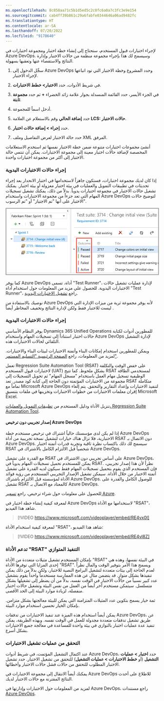 ```yaml
---
ms.openlocfilehash: 8c858aa71c5b1d5ed5c2c0fc6a0a7c3fc3e9e154
ms.sourcegitcommit: cab4ff39b861c29a6fabfe0344646a06ad9482fc
ms.translationtype: HT
ms.contentlocale: ar-SA
ms.lasthandoff: 07/20/2022
ms.locfileid: "9178640"
---
```

لإجراء اختبارات قبول المستخدم، ستحتاج إلى إنشاء خطة اختبار ومجموعة اختبارات في Azure DevOps. وسيسمح لك هذا بإجراء مجموعة منظمة من حالات الاختبار وإدارة النتائج والاستقصاء عنها وتعقبها بسهولة.

1. سجِّل الدخول إلى Azure DevOps وحدد المشروع وخطة الاختبار التي تود اتباعها لإجراء الاختبار.

2. في شريط الأدوات، حدد **الاختبار> خطط الاختبارات**.

3. في الجزء الأيسر، حدد القائمة المنسدلة بجوار علامة زائد الخضراء **+** ثم حدد **مجموعة ثابتة**.

4. أدخل اسماً للمجموعة.

5. حدد **إضافة الحالي** وقم بالاستعلام عن العلامة **LCS: حالات الاختبار**.

6. حدد **إجراء > إضافة حالات اختبار**.

7. حدد حالة الاختبار لعرض التفاصيل وملف XML المرفق.

أنشئ مجموعات اختبارات متنوعة ضمن خطة الاختبار نفسها ثم استخدم الاستعلامات المخصصة لإضافة حالات اختبار معينة إلى مجموعة الاختبارات. يمكن أن تنتمي حالة الاختبار إلى أكثر من مجموعة اختبارات واحدة.

### <a name="run-manual-test-cases"></a>إجراء حالات الاختبارات اليدوية

إذا كان لديك مجموعة اختبارات، فستكون جاهزاً لاستخدامها في اختبار الانحدار بعد إجراء تحديثات في تطبيقات التمويل والعمليات في بيئة اختبار معزولة أو بيئة اختبار. يمكنك تشغيل حالات الاختبار في مجموعة اختبارات يدوياً. بدلاً من ذلك، يمكنك تشغيل تسجيلات المهام التي تعد جزءاً من مجموعة الاختبارات واستخدام Azure DevOps لتوضيح حالات الاختبار على أنها "تم الاجتياز" أو "تم الرسوب".

![لقطة شاشة لحقل نتائج الاختبارات اليدوية.](../media/manual-tests.png)

كما يوفر Azure DevOps أداة، تسمى "Test Runner"، لإدارة عمليات تشغيل حالات الاختبارات اليدوية. للحصول علي مزيد من المعلومات حول استخدام أداة "Test Runner"، راجع [تشغيل الاختبارات اليدوية](/azure/devops/test/run-manual-tests?azure-portal=true).

نوصيك بالاستفادة من Azure DevOps لأنه يوفر مجموعة ثرية من ميزات الإدارة التي ليست للاختبار فقط ولكن لإدارة النتائج وتخفيف المخاطر أيضاً .

### <a name="run-automated-test-cases"></a>إجراء حالات الاختبارات اليدوية

يوفر النظام الأساسي Dynamics 365 Unified Operations للمطورين أدوات لكتابة حالات اختبار استناداً إلى تسجيلات المهام واستخدام Azure DevOps لإدارة التشغيل التلقائي لحالات الاختبارات هذه.

ويمكن للمطورين استخدام إمكانات البناء وأتمتة الاختبارات لبيئات البناء والاختبارات. لمزيد من المعلومات، راجع [الصفحة الرئيسية "التسليم المستمر"](/dynamics365/fin-ops-core/dev-itpro/dev-tools/continuous-delivery-home-page/?azure-portal=true).

تعمل Regression Suite Automation Tool (RSAT) على خفض الوقت والتكلفة لاختبارات قبول المستخدم (UAT) بشكلٍ ملحوظ. كما تتيح RSAT لمستخدمي الطاقة الوظيفية تسجيل مهام العمل باستخدام "مسجل المهام" ثم تحويل التسجيلات إلى مجموعة من الاختبارات المؤتمتة دون الحاجة إلى كتابة كود مصدر. تعد RSAT متكاملة تماماً مع Microsoft Azure DevOps لتنفيذ الاختبارات وإعداد التقارير والتحقق. يتم إلغاء إقران معلمات الاختبارات من خطوات الاختبارات وتخزينها في ملفات بتنسيق Microsoft Excel.

تنزيل الأداة ودليل المستخدم من [تطبيقات التمويل والعمليات، Regression Suite Automation Tool](https://www.microsoft.com/download/details.aspx?id=57357).

#### <a name="trial-without-azure-devops-license"></a>إصدار تجريبي دون ترخيص Azure DevOps
إذا لم يكن لدى مؤسستك حالياً اشتراك في ترخيص مستخدم خطة Azure DevOps الاختبارية، فلا تزال هناك خيارات لتشغيل نسخة تجريبية من أداة RSAT دون الاتصال بـ Azure DevOps. سيسمح لك ذلك باكتساب نظرة ثاقبة وتجربة قدرات أتمتة اختبار RSAT شخصياً قبل الالتزام الكامل بالاشتراك في Azure DevOps. 

مع القدرة على تشغيل RSAT على أساس تجريبي دون الاشتراك في Azure DevOps، يمكن للمستخدم تحميل تسجيلات المهام يدوياً في RSAT. نظراً لأن هذا إصدار تجريبي، فإن المستخدم الذي يقوم بتحميل تسجيلات المهام فقط سيكون لديه القدرة على تشغيل أتمتة الاختبار من خلال الأداة. سيمكن تشغيل الإصدار التجريبي المستخدم من رؤية فوائد الأداة لمؤسسته قبل الالتزام باشتراك Azure DevOps. للوصول الكامل والقدرة على تشغيل RSAT كالمعتاد مع الاتصال بـ Azure DevOps. 

للحصول على معلومات حول شراء ترخيص، راجع [تسعير Azure](https://azure.microsoft.com/pricing/details/devops/azure-devops-services).


لمعرفة كيفية إنشاء خطة اختبار في Azure DevOps لاستخدامها مع الأداة "RSAT"، شاهد هذا الفيديو.
 > [!VIDEO https://www.microsoft.com/videoplayer/embed/RE4vx0I]

لمعرفة كيفية استخدام الأداة "RSAT"، شاهد هذا الفيديو:
 > [!VIDEO https://www.microsoft.com/videoplayer/embed/RE4vl8Z]

### <a name="rsat-supports-parallel-execution"></a>تدعم الأداة "RSAT" التنفيذ المتوازي

بإمكان المستخدم تشغيل مثيلات متعددة من الأداة "RSAT" في البيئة نفسها، وهذه هي إحدى المزايا التي توفرها الأداة "RSAT". ويسمح هذا الأمر بتوفير الوقت والمال نظراً لعدم الحاجة إلى بيئات متعددة لتشغيل البرامج النصية للاختبار، ولكن بدلاً من ذلك يمكن تنفيذها بشكل متوازٍ. قد يتضمن مثال عن هذه الممارسة مستخدماً واحداً يقوم بتشغيل عدد كبير نسبياً من حالات الاختبار في الوقت نفسه، بدلاً من أن يضطر إلى تشغيلها بشكل متسلسل. سيتمكن مستخدم آخر أيضاً من العمل من نفس البيئة وتشغيل حالات اختبار منفصلة، لزيادة موارد البيئة إلى الحد الأقصى. 

ثمة خيار يسمح بتكوين عدد المثيلات المتزامنة التي يمكن للبيئة معالجتها بشكل متزامن. بإمكان الخيار تحسين استخدام موارد البيئة.

يمكن أيضاً استخدام هذه الميزة عند تنفيذ الاختبارات من تدفقات Azure DevOps، عن طريق تشغيل تدفقات متعددة مجدولة للعمل في الوقت نفسه. وبهذه الطريقة، يمكن تنفيذ عدة عمليات اختبار بالتوازي في بيئة واحدة للمساعدة في معالجة جميع الاختبارات بشكل أسرع.

### <a name="investigate-test-runs"></a>التحقق من عمليات تشغيل الاختبارات

عند اكتمال التشغيل المؤتمت، في شريط أدوات Azure DevOps، حدد **اختبار > عمليات التشغيل** (أو **خطط الاختبارات > عمليات التشغيل**) للتحقق من تشغيل الاختبار. حدد تشغيل الاختبار المطلوب للتحقق من حالات فشل حالات الاختبار وأخطائها.

يمكنك أيضاً الانتقال إلى مجموعة الاختبارات في Azure DevOps للاطلاع على أحدث النتائج المقترنة مع حالات الاختبار لديك.

لمزيد من المعلومات حول الاختبارات وإدارتها في Azure DevOps، راجع مستندات [Azure DevOps](/azure/devops/?azure-portal=true).
